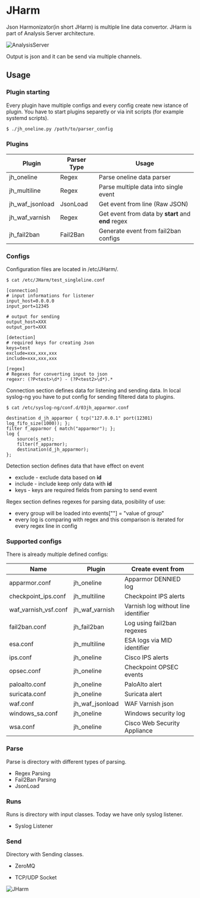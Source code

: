 # JHarm

Json Harmonizator(in short JHarm) is multiple line data convertor. JHarm is part of Analysis Server architecture.

![AnalysisServer](https://github.com/lukasbalazik123/jharm/blob/master/AnalysisServer.png)

Output is json and it can be send via multiple channels.



## Usage

### Plugin starting

Every plugin have multiple configs and every config create new istance of plugin. You have to start plugins separetly or via init scripts (for example systemd scripts).
```sh
$ ./jh_oneline.py /path/to/parser_config
```

### Plugins

| Plugin          | Parser Type | Usage                                              |
| --------------- | ----------- | -------------------------------------------------- |
| jh_oneline      | Regex       | Parse oneline data parser                          |
| jh_multiline    | Regex       | Parse multiple data into single event              |
| jh_waf_jsonload | JsonLoad    | Get event from line (Raw JSON)                     |
| jh_waf_varnish  | Regex       | Get event from data by **start** and **end** regex |
| jh_fail2ban     | Fail2Ban    | Generate event from fail2ban configs               |

### Configs

Configuration files are located in /etc/JHarm/.
```shell
$ cat /etc/JHarm/test_singleline.conf

[connection]
# input informations for listener
input_host=0.0.0.0
input_port=12345

# output for sending
output_host=XXX
output_port=XXX

[detection]
# required keys for creating Json
keys=test
exclude=xxx,xxx,xxx
include=xxx,xxx,xxx

[regex]
# Regexes for converting input to json
regexr: (?P<test>\d*) - (?P<test2>\d*).*
```
Connection section defines data for listening and sending data.
In local syslog-ng you have to put config for sending filtered data to plugins.

```shell
$ cat /etc/syslog-ng/conf.d/03jh_apparmor.conf

destination d_jh_apparmor { tcp("127.0.0.1" port(12301) log_fifo_size(1000)); };
filter f_apparmor { match("apparmor"); };
log {
	source(s_net);
	filter(f_apparmor);
	destination(d_jh_apparmor);
};
```


Detection section defines data that have effect on event

- exclude - exclude data based on **id**
- include - include keep only data with **id** 
- keys - keys are required fields from parsing to send event

Regex section defines regexes for parsing data, posibility of use:

* every group will be loaded into events["<groupname>"] = "value of group" 
* every log is comparing with regex and this comparison is iterated for every regex line in config

### Supported configs

There is already multiple defined configs:

| Name                 | Plugin          | Create event from                   |
| -------------------- | --------------- | ----------------------------------- |
| apparmor.conf        | jh_oneline      | Apparmor DENNIED log                |
| checkpoint_ips.conf  | jh_multiline    | Checkpoint IPS alerts               |
| waf_varnish_vsf.conf | jh_waf_varnish  | Varnish log without line identifier |
| fail2ban.conf        | jh_fail2ban     | Log using fail2ban regexes          |
| esa.conf             | jh_multiline    | ESA logs via MID identifier         |
| ips.conf             | jh_oneline      | Cisco IPS alerts                    |
| opsec.conf           | jh_oneline      | Checkpoint OPSEC events             |
| paloalto.conf        | jh_oneline      | PaloAlto alert                      |
| suricata.conf        | jh_oneline      | Suricata alert                      |
| waf.conf             | jh_waf_jsonload | WAF Varnish json                    |
| windows_sa.conf      | jh_oneline      | Windows security log                |
| wsa.conf             | jh_oneline      | Cisco Web Security Appliance        |


### Parse
Parse is directory with different types of parsing.

* Regex Parsing
* Fail2Ban Parsing
* JsonLoad


### Runs
Runs is directory with input classes. Today we have only syslog listener. 

* Syslog Listener


### Send
Directory with Sending classes.

* ZeroMQ

* TCP/UDP Socket

  

![JHarm](https://github.com/lukasbalazik123/jharm/blob/master/JHarm.png)